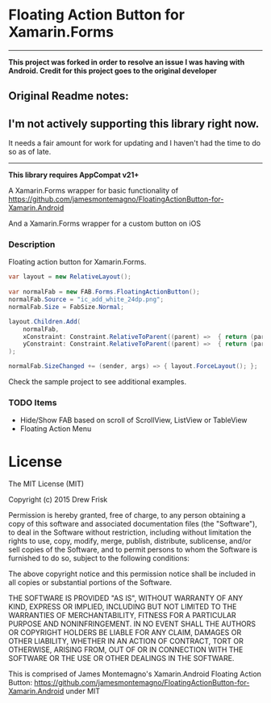 # Floating Action Button for Xamarin.Forms

 - - - -
**This project was forked in order to resolve an issue I was having with Android. Credit for this project goes to the original developer**

## Original Readme notes:
## I'm not actively supporting this library right now. 

It needs a fair amount for work for updating and I haven't had the time to do so as of late.

 - - - -

**This library requires AppCompat v21+**

A Xamarin.Forms wrapper for basic functionality of https://github.com/jamesmontemagno/FloatingActionButton-for-Xamarin.Android

And a Xamarin.Forms wrapper for a custom button on iOS

### Description

Floating action button for Xamarin.Forms.

```csharp
var layout = new RelativeLayout();
            
var normalFab = new FAB.Forms.FloatingActionButton();
normalFab.Source = "ic_add_white_24dp.png";
normalFab.Size = FabSize.Normal;

layout.Children.Add(
    normalFab,
    xConstraint: Constraint.RelativeToParent((parent) =>  { return (parent.Width - normalFab.Width) - 16; }),
    yConstraint: Constraint.RelativeToParent((parent) =>  { return (parent.Height - normalFab.Height) - 16; })
);

normalFab.SizeChanged += (sender, args) => { layout.ForceLayout(); };
```

Check the sample project to see additional examples.

### TODO Items

* Hide/Show FAB based on scroll of ScrollView, ListView or TableView
* Floating Action Menu


# License

The MIT License (MIT)

Copyright (c) 2015 Drew Frisk

Permission is hereby granted, free of charge, to any person obtaining a copy of this software and associated documentation files (the "Software"), to deal in the Software without restriction, including without limitation the rights to use, copy, modify, merge, publish, distribute, sublicense, and/or sell copies of the Software, and to permit persons to whom the Software is furnished to do so, subject to the following conditions:

The above copyright notice and this permission notice shall be included in all copies or substantial portions of the Software.

THE SOFTWARE IS PROVIDED "AS IS", WITHOUT WARRANTY OF ANY KIND, EXPRESS OR IMPLIED, INCLUDING BUT NOT LIMITED TO THE WARRANTIES OF MERCHANTABILITY, FITNESS FOR A PARTICULAR PURPOSE AND NONINFRINGEMENT. IN NO EVENT SHALL THE AUTHORS OR COPYRIGHT HOLDERS BE LIABLE FOR ANY CLAIM, DAMAGES OR OTHER LIABILITY, WHETHER IN AN ACTION OF CONTRACT, TORT OR OTHERWISE, ARISING FROM, OUT OF OR IN CONNECTION WITH THE SOFTWARE OR THE USE OR OTHER DEALINGS IN THE SOFTWARE.


This is comprised of James Montemagno's Xamarin.Android Floating Action Button: https://github.com/jamesmontemagno/FloatingActionButton-for-Xamarin.Android under MIT

